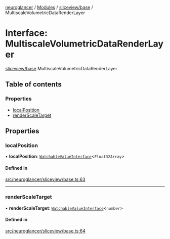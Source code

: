 [neuroglancer](../README.md) / [Modules](../modules.md) / [sliceview/base](../modules/sliceview_base.md) / MultiscaleVolumetricDataRenderLayer

# Interface: MultiscaleVolumetricDataRenderLayer

[sliceview/base](../modules/sliceview_base.md).MultiscaleVolumetricDataRenderLayer

## Table of contents

### Properties

- [localPosition](sliceview_base.MultiscaleVolumetricDataRenderLayer.md#localposition)
- [renderScaleTarget](sliceview_base.MultiscaleVolumetricDataRenderLayer.md#renderscaletarget)

## Properties

### localPosition

• **localPosition**: [`WatchableValueInterface`](annotation_annotation_layer_state._internal_.WatchableValueInterface.md)<`Float32Array`\>

#### Defined in

[src/neuroglancer/sliceview/base.ts:63](https://github.com/ActiveBrainAtlas2/neuroglancer/blob/1beb5d34/src/neuroglancer/sliceview/base.ts#L63)

___

### renderScaleTarget

• **renderScaleTarget**: [`WatchableValueInterface`](annotation_annotation_layer_state._internal_.WatchableValueInterface.md)<`number`\>

#### Defined in

[src/neuroglancer/sliceview/base.ts:64](https://github.com/ActiveBrainAtlas2/neuroglancer/blob/1beb5d34/src/neuroglancer/sliceview/base.ts#L64)
